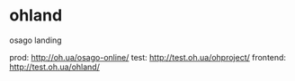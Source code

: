 # ohland
osago landing

prod: http://oh.ua/osago-online/
test: http://test.oh.ua/ohproject/
frontend: http://test.oh.ua/ohland/
